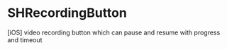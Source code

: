 # SHRecordingButton
[iOS] video recording button which can pause and resume with progress and timeout
